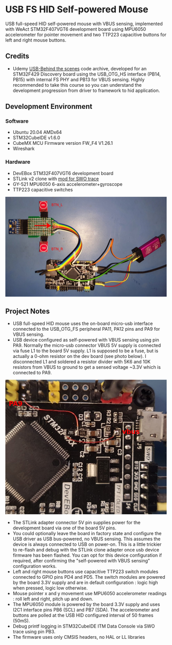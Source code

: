# USB FS HID Self-powered Mouse

USB full-speed HID self-powered mouse with VBUS sensing, implemented with WeAct STM32F407VGT6 development board using MPU6050 accelerometer for pointer movement and two TTP223 capacitive buttons for left and right mouse buttons.

## Credits

* Udemy [USB-Behind the scenes](https://www.udemy.com/course/usb-behind-the-scenes-hands-on-hid-firmware-development/) code archive, developed for an STM32F429 Discovery board using the USB_OTG_HS interface (PB14, PB15) with internal FS PHY and PB13 for VBUS sensing. Highly recommended to take this course so you can understand the development progression from driver to framework to hid application.


## Development Environment

### Software

* Ubuntu 20.04 AMDx64
* STM32CubeIDE v1.6.0
* CubeMX MCU Firmware version FW_F4 V1.26.1
* Wireshark

### Hardware

* DevEBox STM32F407VGT6 development board 
* STLink v2 clone with [mod for SWO trace](http://eeblog.co.uk/2018/11/29/swo-with-cubemx-using-st-link-clones/)
* GY-521 MPU6050 6-axis accelerometer+gyroscope
* TTP223 capacitive switches

<img src = "docs/f407_hid_mouse.jpg"/>

  
## Project Notes

* USB full-speed HID mouse uses the on-board micro-usb interface connected to the USB_OTG_FS peripheral PA11, PA12 pins and PA9 for VBUS sensing.
* USB device configured as self-powered with VBUS sensing using pin PA9. Normally the micro-usb connector VBUS 5V supply is connected via fuse L1 to the board 5V supply. L1 is supposed to be a fuse, but is actually a 0-ohm resistor on the dev board (see photo below). I disconnected L1 and soldered a resistor divider with 5K6 and 10K resistors from VBUS to ground to get a sensed voltage ~3.3V which is connected to PA9.  
  
<img src = "docs/f407_fs_vbus_sense.jpg"/>

* The STLink adapter connector 5V pin supplies power for the development board via one of the board 5V pins.
* You could optionally leave the board in factory state and configure the USB driver as USB bus-powered, no VBUS sensing. This assumes the device is always connected to USB on power-on. This is a little trickier to re-flash and debug with the STLink clone adapter once usb device firmware has been flashed. You can opt for this device configuration if required, after confirming the  "self-powered with VBUS sensing" configuration works.
* Left and right mouse buttons use capacitive TTP223 switch modules connected to GPIO pins PD4 and PD5. The switch modules are powered by the board 3.3V supply and are in default configuration : logic high when pressed, logic low otherwise.
* Mouse pointer x and y movement use MPU6050 accelerometer readings : roll left and right, pitch up and down.
* The MPU6050 module is powered by the board 3.3V supply and uses I2C1 interface pins PB6 (SCL) and PB7 (SDA). The accelerometer and buttons are polled at the USB HID configured interval of 50 frames (50mS).
* Debug printf logging in STM32CubeIDE ITM Data Console via SWO trace using pin PB3.
* The firmware uses only CMSIS headers, no HAL or LL libraries 
    

